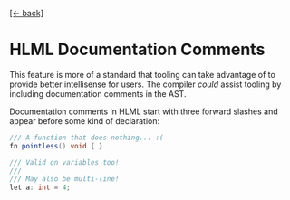 [[← back]](./README.md)

# HLML Documentation Comments

This feature is more of a standard that tooling can take advantage of to provide better intellisense for users. The compiler *could* assist tooling by including documentation comments in the AST.

Documentation comments in HLML start with three forward slashes and appear before some kind of declaration:

```csharp
/// A function that does nothing... :(
fn pointless() void { }

/// Valid on variables too!
///
/// May also be multi-line!
let a: int = 4;
```
